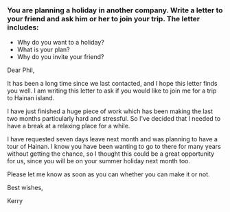### You are planning a holiday in another company. Write a letter to your friend and ask him or her to join your trip. The letter includes:
- Why do you want to a holiday?
- What is your plan?
- Why do you invite your friend?

Dear Phil,

It has been a long time since we last contacted, and I hope this letter finds you well.
I am writing this letter to ask if you would like to join me for a trip to Hainan island.

I have just finished a huge piece of work which has been making the last two months particularly hard and stressful. So I've decided that I needed to have a break at a relaxing place for a while.

I have requested seven days leave next month and was planning to have a tour of Hainan. I know you have been wanting to go to there for many years without getting the chance, so I thought this could be a great opportunity for us, since you will be on your summer holiday next month too.

Please let me know as soon as you can whether you can make it or not.

Best wishes,

Kerry
